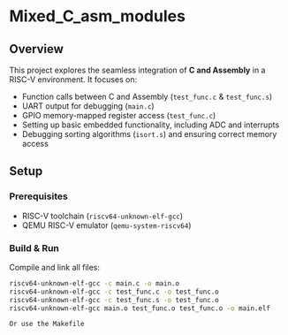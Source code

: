 # Mixed_C_asm_modules

## Overview
This project explores the seamless integration of **C and Assembly** in a RISC-V environment. It focuses on:
- Function calls between C and Assembly (`test_func.c` & `test_func.s`)
- UART output for debugging (`main.c`)
- GPIO memory-mapped register access (`test_func.c`)
- Setting up basic embedded functionality, including ADC and interrupts
- Debugging sorting algorithms (`isort.s`) and ensuring correct memory access

## Setup
### **Prerequisites**
- RISC-V toolchain (`riscv64-unknown-elf-gcc`)
- QEMU RISC-V emulator (`qemu-system-riscv64`)

### **Build & Run**
Compile and link all files:
```bash
riscv64-unknown-elf-gcc -c main.c -o main.o
riscv64-unknown-elf-gcc -c test_func.c -o test_func.o
riscv64-unknown-elf-gcc -c test_func.s -o test_func.o
riscv64-unknown-elf-gcc main.o test_func.o test_func.o -o main.elf

Or use the Makefile
